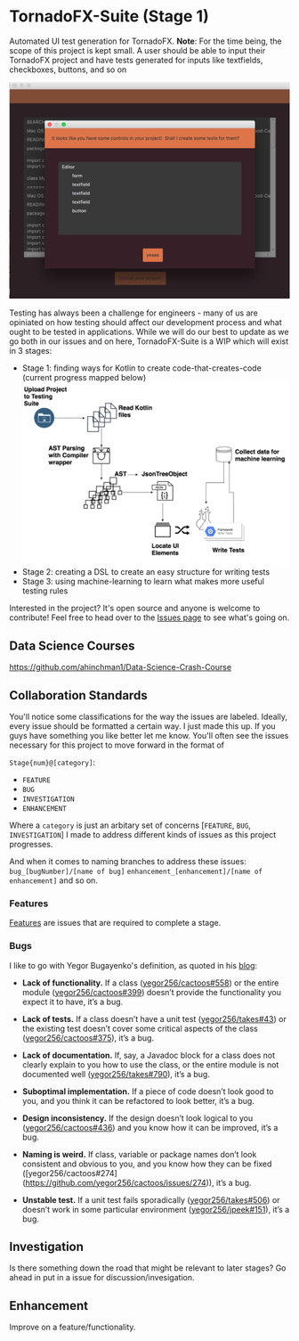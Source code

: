 # TornadoFX-Suite (Stage 1)
Automated UI test generation for TornadoFX.
**Note**:  For the time being, the scope of this project is kept small.  A user should be able to input their TornadoFX project and have tests generated for inputs like textfields, checkboxes, buttons, and so on

![alttext](https://github.com/ahinchman1/TornadoFX-Suite/blob/master/tornadofx-suite.png)

Testing has always been a challenge for engineers - many of us are opiniated on how testing should affect our development process and what ought to be tested in applications. While we will do our best to update as we go both in our issues and on here, TornadoFX-Suite is a WIP which will exist in 3 stages:

* Stage 1: finding ways for Kotlin to create code-that-creates-code (current progress mapped below)
![alttext](https://github.com/ahinchman1/TornadoFX-Suite/blob/master/Generative%20Testing.png)
* Stage 2: creating a DSL to create an easy structure for writing tests
* Stage 3: using machine-learning to learn what makes more useful testing rules

Interested in the project? It's open source and anyone is welcome to contribute! Feel free to head over to the [Issues page](https://github.com/ahinchman1/TornadoFX-Suite/issues) to see what's going on.

## Data Science Courses

https://github.com/ahinchman1/Data-Science-Crash-Course

## Collaboration Standards
You'll notice some classifications for the way the issues are labeled.  Ideally, every issue should be formatted a certain way. I just made this up. If you guys have something you like better let me know. You'll often see the issues necessary for this project to move forward in the format of 

`Stage{num}@[category]`:
* `FEATURE`
* `BUG`
* `INVESTIGATION`
* `ENHANCEMENT`

Where a `category` is just an arbitary set of concerns [`FEATURE`, `BUG`, `INVESTIGATION`] I made to address different kinds of issues as this project progresses.

And when it comes to naming branches to address these issues:
`bug_[bugNumber]/[name of bug]`
`enhancement_[enhancement]/[name of enhancement]`
and so on.

### Features

[Features](https://github.com/ahinchman1/TornadoFX-Suite/issues?utf8=%E2%9C%93&q=is%3Aissue+is%3Aopen+FEATURE) are issues that are required to complete a stage.

### Bugs
I like to go with Yegor Bugayenko's definition, as quoted in his [blog](https://www.yegor256.com/2018/02/06/where-to-find-more-bugs.html):

* **Lack of functionality.** If a class ([yegor256/cactoos#558](https://github.com/yegor256/cactoos/issues/558)) or the entire module ([yegor256/cactoos#399](https://github.com/yegor256/cactoos/issues/399)) doesn’t provide the functionality you expect it to have, it’s a bug.

* **Lack of tests.** If a class doesn’t have a unit test ([yegor256/takes#43](https://github.com/yegor256/takes/issues/43)) or the existing test doesn’t cover some critical aspects of the class ([yegor256/cactoos#375](https://github.com/yegor256/cactoos/issues/375)), it’s a bug.

* **Lack of documentation.** If, say, a Javadoc block for a class does not clearly explain to you how to use the class, or the entire module is not documented well ([yegor256/takes#790](https://github.com/yegor256/takes/issues/790)), it’s a bug.

* **Suboptimal implementation.** If a piece of code doesn’t look good to you, and you think it can be refactored to look better, it’s a bug.

* **Design inconsistency.** If the design doesn’t look logical to you ([yegor256/cactoos#436](https://github.com/yegor256/cactoos/issues/436)) and you know how it can be improved, it’s a bug.

* **Naming is weird.** If class, variable or package names don’t look consistent and obvious to you, and you know how they can be fixed ([yegor256/cactoos#274] (https://github.com/yegor256/cactoos/issues/274)), it’s a bug.

* **Unstable test.** If a unit test fails sporadically ([yegor256/takes#506](https://github.com/yegor256/takes/issues/506)) or doesn’t work in some particular environment ([yegor256/jpeek#151](https://github.com/yegor256/jpeek/issues/151])), it’s a bug.

## Investigation
Is there something down the road that might be relevant to later stages? Go ahead in put in a issue for discussion/invesigation.

## Enhancement
Improve on a feature/functionality.
